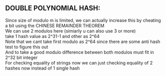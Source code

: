 **DOUBLE POLYNOMIAL HASH:**
--

Since size of modulo m is limited, we can actually increase this by cheating a bit using the CHINESE REMAINDER THEOREM\
We can use 2 modulos here (simiarly u can also use 3 or more)\
take 1 hash value as 2^31-1 and other as 2^64 \
Note that we cant take first modulo as 2^64 since there are some anti hash test to figure this out\
And to take a good modulo difference between both modulos must fit in 2^32 bit integer \
For checking equality of strings now we can just checking equality of 2 hashes now instead of 1 single hash
